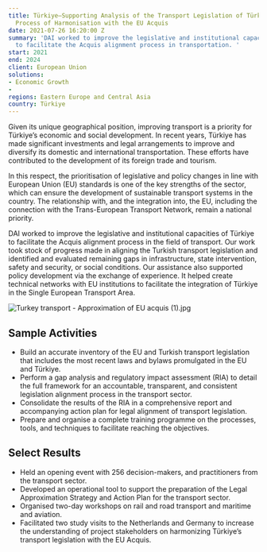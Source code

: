 ```yaml
---
title: Türkiye—Supporting Analysis of the Transport Legislation of Türkiye in the
  Process of Harmonisation with the EU Acquis
date: 2021-07-26 16:20:00 Z
summary: 'DAI worked to improve the legislative and institutional capacities of Türkiye
  to facilitate the Acquis alignment process in transportation. '
start: 2021
end: 2024
client: European Union
solutions:
- Economic Growth
- 
regions: Eastern Europe and Central Asia
country: Türkiye
---
```


Given its unique geographical position, improving transport is a priority for Türkiye’s economic and social development. In recent years, Türkiye has made significant investments and legal arrangements to improve and diversify its domestic and international transportation. These efforts have contributed to the development of its foreign trade and tourism.

In this respect, the prioritisation of legislative and policy changes in line with European Union (EU) standards is one of the key strengths of the sector, which can ensure the development of sustainable transport systems in the country. The relationship with, and the integration into, the EU, including the connection with the Trans-European Transport Network, remain a national priority. 

DAI worked to improve the legislative and institutional capacities of Türkiye to facilitate the Acquis alignment process in the field of transport. Our work took stock of progress made in aligning the Turkish transport legislation and identified and evaluated remaining gaps in infrastructure, state intervention, safety and security, or social conditions. Our assistance also supported policy development via the exchange of experience. It helped create technical networks with EU institutions to facilitate the integration of Türkiye in the Single European Transport Area.

![Turkey transport - Approximation of EU acquis (1).jpg](/uploads/Turkey%20transport%20-%20Approximation%20of%20EU%20acquis%20(1).jpg)

## Sample Activities 

* Build an accurate inventory of the EU and Turkish transport legislation that includes the most recent laws and bylaws promulgated in the EU and Türkiye.
* Perform a gap analysis and regulatory impact assessment (RIA) to detail the full framework for an accountable, transparent, and consistent legislation alignment process in the transport sector.
* Consolidate the results of the RIA in a comprehensive report and accompanying action plan for legal alignment of transport legislation.
* Prepare and organise a complete training programme on the processes, tools, and techniques to facilitate reaching the objectives.

## Select Results

* Held an opening event with 256 decision-makers, and practitioners from the transport sector. 
* Developed an operational tool to support the preparation of the Legal Approximation Strategy and Action Plan for the transport sector. 
* Organised two-day workshops on rail and road transport and maritime and aviation. 
* Facilitated two study visits to the Netherlands and Germany to increase the understanding of project stakeholders on harmonizing Türkiye’s transport legislation with the EU Acquis.